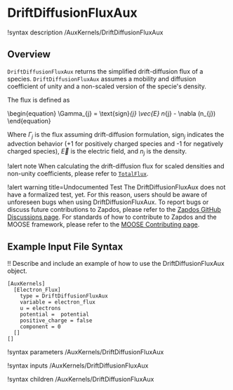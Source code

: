 # DriftDiffusionFluxAux

!syntax description /AuxKernels/DriftDiffusionFluxAux

## Overview

`DriftDiffusionFluxAux` returns the simplified drift-diffusion flux of a species. `DriftDiffusionFluxAux`
assumes a mobility and diffusion coefficient of unity and a non-scaled version of the specie's density.

The flux is defined as

\begin{equation}
\Gamma_{j} =  \text{sign}_{j} \vec{E} n_{j} - \nabla (n_{j})
\end{equation}

Where $\Gamma_{j}$ is the flux assuming drift-diffusion formulation, $\text{sign}_{j}$ indicates the advection behavior ($\text{+}1$ for positively charged species and $\text{-}1$ for negatively charged species),
$\vec{E}$ is the electric field, and $n_{j}$ is the density.

!alert note
When calculating the drift-diffusion flux for scaled densities and non-unity coefficients, please refer to [`TotalFlux`](/auxkernels/TotalFlux.md).

!alert warning title=Undocumented Test
The DriftDiffusionFluxAux does not have a formalized test, yet. For this reason,
users should be aware of unforeseen bugs when using DriftDiffusionFluxAux. To
report bugs or discuss future contributions to Zapdos, please refer to the
[Zapdos GitHub Discussions page](https://github.com/shannon-lab/zapdos/discussions).
For standards of how to contribute to Zapdos and the MOOSE framework,
please refer to the [MOOSE Contributing page](framework/contributing.md).

## Example Input File Syntax

!! Describe and include an example of how to use the DriftDiffusionFluxAux object.

```text
[AuxKernels]
  [Electron_Flux]
    type = DriftDiffusionFluxAux
    variable = electron_flux
    u = electrons
    potential =  potential
    positive_charge = false
    component = 0
  []
[]
```

!syntax parameters /AuxKernels/DriftDiffusionFluxAux

!syntax inputs /AuxKernels/DriftDiffusionFluxAux

!syntax children /AuxKernels/DriftDiffusionFluxAux
